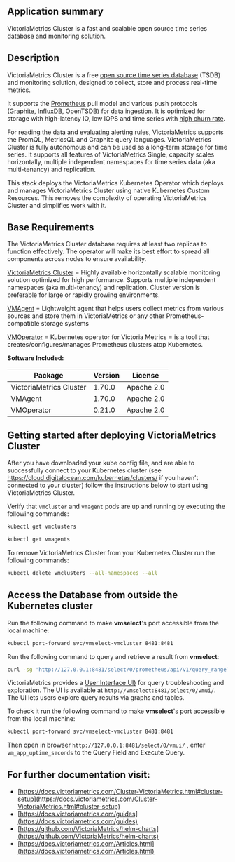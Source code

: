 ## Application summary

VictoriaMetrics Cluster is a fast and scalable open source time series database and monitoring solution.

## Description

VictoriaMetrics Cluster is a free [open source time series database](https://en.wikipedia.org/wiki/Time_series_database) (TSDB) and monitoring solution,
designed to collect, store and process real-time metrics.

It supports the [Prometheus](https://en.wikipedia.org/wiki/Prometheus_(software)) pull model and various push protocols ([Graphite](https://en.wikipedia.org/wiki/Graphite_(software)), [InfluxDB](https://en.wikipedia.org/wiki/InfluxDB), OpenTSDB) 
for data ingestion. It is optimized for storage with high-latency IO, low IOPS and time series with [high churn rate](https://docs.victoriametrics.com/FAQ.html#what-is-high-churn-rate).

For reading the data and evaluating alerting rules, VictoriaMetrics supports the PromQL, MetricsQL and Graphite query languages.
VictoriaMetrics Cluster is fully autonomous and can be used as a long-term storage for time series. It supports all features of VictoriaMetrics Single,
capacity scales horizontally, multiple independent namespaces for time series data  (aka multi-tenancy) and replication.

This stack deploys the VictoriaMetrics Kubernetes Operator which deploys and manages
VictoriaMetrics Cluster using native Kubernetes Custom Resources. This removes the
complexity of operating VictoriaMetrics Cluster and simplifies work with it.

## Base Requirements

The VictoriaMetrics Cluster database requires at least two replicas to function
effectively. The operator will make its best effort to spread all components
across nodes to ensure availability.

[VictoriaMetrics Cluster](https://docs.victoriametrics.com/Cluster-VictoriaMetrics.html)  =  Highly available horizontally scalable monitoring solution optimized for high performance.  Supports multiple independent namespaces (aka multi-tenancy) and replication. Cluster version is preferable for large or rapidly growing environments.

[VMAgent](https://docs.victoriametrics.com/vmagent.html) = Lightweight agent that helps users collect metrics from various sources and store them in VictoriaMetrics or any other Prometheus-compatible storage systems

[VMOperator](https://github.com/VictoriaMetrics/operator) = Kubernetes operator for Victoria Metrics = is a tool that creates/configures/manages Prometheus clusters atop Kubernetes.

**Software Included:**

| Package  | Version | License |
| ------------- | ------------- | ------------- |
| VictoriaMetrics Cluster  | 1.70.0  | Apache 2.0  |
| VMAgent  | 1.70.0  | Apache 2.0  |
| VMOperator  | 0.21.0  | Apache 2.0  |

## Getting started after deploying VictoriaMetrics Cluster

After you have downloaded your kube config file, and are able to successfully connect to your Kubernetes cluster (see https://cloud.digitalocean.com/kubernetes/clusters/ if you haven’t connected to your cluster) follow the instructions below to start using VictoriaMetrics Cluster.

Verify that `vmcluster` and `vmagent` pods are up and running by executing the following commands:

```bash
kubectl get vmclusters
```

```bash
kubectl get vmagents
```

To remove VictoriaMetrics Cluster from your Kubernetes Cluster run the following commands:

```bash
kubectl delete vmclusters --all-namespaces --all
```

## Access the Database from outside the Kubernetes cluster

Run the following command to make **vmselect**'s port accessible from the local machine:

```bash
kubectl port-forward svc/vmselect-vmcluster 8481:8481
```

Run the following command to query and retrieve a result from **vmselect**:

```bash
curl -sg 'http://127.0.0.1:8481/select/0/prometheus/api/v1/query_range?query=vm_app_uptime_seconds' | jq
```

VictoriaMetrics provides a [User Interface  UI)](https://docs.victoriametrics.com/Single-server-VictoriaMetrics.html#vmui) for query troubleshooting and exploration. The UI is available at `http://vmselect:8481/select/0/vmui/`. The UI lets users explore query results via graphs and tables.

To check it run the following command to make **vmselect**'s port accessible from the local machine:

```bash
kubectl port-forward svc/vmselect-vmcluster 8481:8481
```

Then open in browser `http://127.0.0.1:8481/select/0/vmui/` , enter `vm_app_uptime_seconds` to the Query Field and Execute Query.

## For further documentation visit:

- [https://docs.victoriametrics.com/Cluster-VictoriaMetrics.html#cluster-setup](https://docs.victoriametrics.com/Cluster-VictoriaMetrics.html#cluster-setup)
- [https://docs.victoriametrics.com/guides](https://docs.victoriametrics.com/guides)
- [https://github.com/VictoriaMetrics/helm-charts](https://github.com/VictoriaMetrics/helm-charts)
- [https://docs.victoriametrics.com/Articles.html](https://docs.victoriametrics.com/Articles.html)